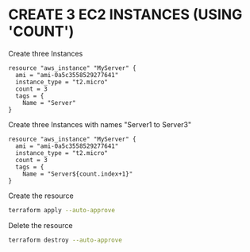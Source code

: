 # CREATE 3 EC2 INSTANCES (USING 'COUNT')

Create three Instances
```hcl
resource "aws_instance" "MyServer" {
  ami = "ami-0a5c3558529277641"
  instance_type = "t2.micro"
  count = 3
  tags = {
    Name = "Server"
}
```
Create three Instances with names "Server1 to Server3"
```hcl
resource "aws_instance" "MyServer" {
  ami = "ami-0a5c3558529277641"
  instance_type = "t2.micro"
  count = 3
  tags = {
    Name = "Server${count.index+1}"
}
```
Create the resource
```sh
terraform apply --auto-approve
```

Delete the resource
```sh
terraform destroy --auto-approve
```
